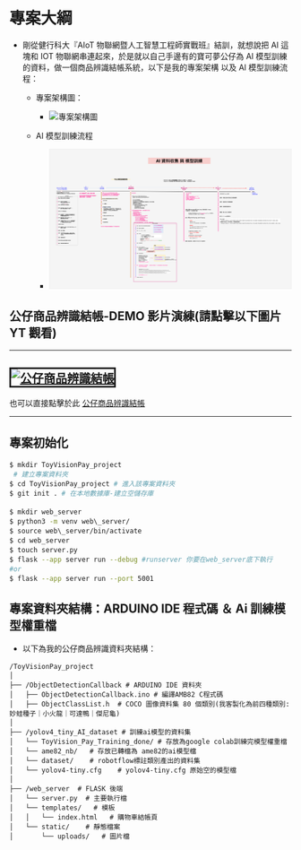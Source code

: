 # 專案大綱

- 剛從健行科大『AIoT 物聯網暨人工智慧工程師實戰班』結訓，就想說把 AI 這塊和 IOT 物聯網串連起來，於是就以自己手邊有的寶可夢公仔為 AI 模型訓練的資料，做一個商品辨識結帳系統，以下是我的專案架構 以及 AI 模型訓練流程：

  - 專案架構圖：

    - ![專案架構圖](./aiot_visionpay.png)

  - AI 模型訓練流程
    - ![AI 模型訓練流程](./ai_training_flow.png)

## 公仔商品辨識結帳-DEMO 影片演練(請點擊以下圖片 YT 觀看)

---

## <a href="https://www.youtube.com/watch?v=b0CbNcgBwGQ" target="_blank"><img src="./aiot_visionpay.png" alt="公仔商品辨識結帳" width="550" height="300" border="3px" /></a>

也可以直接點擊於此 [公仔商品辨識結帳](https://www.youtube.com/watch?v=b0CbNcgBwGQ)

---

## 專案初始化

```bash
$ mkdir ToyVisionPay_project
 # 建立專案資料夾
$ cd ToyVisionPay_project # 進入該專案資料夾
$ git init . # 在本地數據庫-建立空儲存庫

$ mkdir web_server
$ python3 -m venv web\_server/
$ source web\_server/bin/activate
$ cd web_server
$ touch server.py
$ flask --app server run --debug #runserver 你要在web_server底下執行
#or
$ flask --app server run --port 5001

```

## 專案資料夾結構：ARDUINO IDE 程式碼 ＆ Ai 訓練模型權重檔

- 以下為我的公仔商品辨識資料夾結構：

```
/ToyVisionPay_project
│
├── /ObjectDetectionCallback # ARDUINO IDE 資料夾
│   ├── ObjectDetectionCallback.ino # 編譯AMB82 C程式碼
│   ├── ObjectClassList.h  # COCO 圖像資料集 80 個類別(我客製化為前四種類別:妙蛙種子｜小火龍｜可達鴨｜傑尼龜)
│
├── /yolov4_tiny_AI_dataset # 訓練ai模型的資料集
│   └── ToyVision_Pay_Training_done/ # 存放為google colab訓練完模型權重檔
│   └── ame82_nb/   # 存放已轉檔為 ame82的ai模型檔
│   └── dataset/    # robotflow標註類別產出的資料集
│   └── yolov4-tiny.cfg    # yolov4-tiny.cfg 原始空的模型檔
│
├── /web_server  # FLASK 後端
│   └── server.py  # 主要執行檔
│   └── templates/   # 模板
│   │   └── index.html   # 購物車結帳頁
│   └── static/    # 靜態檔案
│       └── uploads/   # 圖片檔

```
